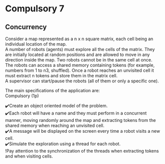 # Compulsory 7
## Concurrency
Consider a map represented as a n x n square matrix, each cell being an individual location of the map.  
A number of robots (agents) must explore all the cells of the matrix. They are initially located at random positions and are allowed to move in any direction inside the map. Two robots cannot be in the same cell at once.  
The robots can access a shared memory containing tokens (for example, numbers from 1 to n3, shuffled). Once a robot reaches an unvisited cell it must extract n tokens and store them in the matrix cell.  
A supervisor can start/pause the robots (all of them or only a specific one).  

The main specifications of the application are:  
Compulsory (1p)  

✔️Create an object oriented model of the problem.  
✔️Each robot will have a name and they must perform in a concurrent manner, moving randomly around the map and extracting tokens from the shared memory when reaching an unvisited cell.  
✔️A message will be displayed on the screen every time a robot visits a new cell.  
✔️Simulate the exploration using a thread for each robot.  
!Pay attention to the synchronization of the threads when extracting tokens and when visiting cells.
